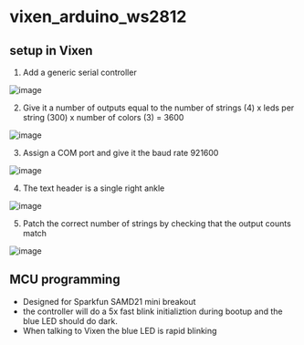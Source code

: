 # vixen_arduino_ws2812

## setup in Vixen
1. Add a generic serial controller

![image](https://user-images.githubusercontent.com/590535/121105439-1daf0100-c7d2-11eb-9a81-21ec114c6cae.png)

2. Give it a number of outputs equal to the number of strings (4) x leds per string (300) x number of colors (3) = 3600

![image](https://user-images.githubusercontent.com/590535/121105588-6070d900-c7d2-11eb-8fae-b95af3a815a5.png)

3. Assign a COM port and give it the baud rate 921600

![image](https://user-images.githubusercontent.com/590535/121105645-7bdbe400-c7d2-11eb-9a36-a5818b025d16.png)

4. The text header is a single right ankle

![image](https://user-images.githubusercontent.com/590535/121105682-8c8c5a00-c7d2-11eb-8ac7-71b8a33add16.png)

5. Patch the correct number of strings by checking that the output counts match

![image](https://user-images.githubusercontent.com/590535/121105803-ca897e00-c7d2-11eb-9ded-807ec2bd4024.png)

## MCU programming
* Designed for Sparkfun SAMD21 mini breakout
* the controller will do a 5x fast blink initializtion during bootup and the blue LED should do dark.
* When talking to Vixen the blue LED is rapid blinking
